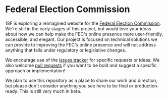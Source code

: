 # Federal Election Commission

18F is exploring a reimagined website for the [Federal Election Commission](http://www.fec.gov). We're still in the early stages of this project, but would love your ideas about how we can help make the FEC's online presence more user-friendly, accessible, and elegant. Our project is focused on technical solutions we can provide to improving the FEC's online presence and will not address anything that falls under regulatory or legislative changes.

We encourage use of the [issues tracker](https://github.com/18F/fec/issues) for specific requests or ideas. We also welcome [pull requests](https://github.com/18F/fec/pulls) if you want to be bold and suggest a specific approach or implementation!

We plan to use this repository as a place to share our work and direction, but please don't consider anything you see here to be final or production-ready. This is still very much in beta.
